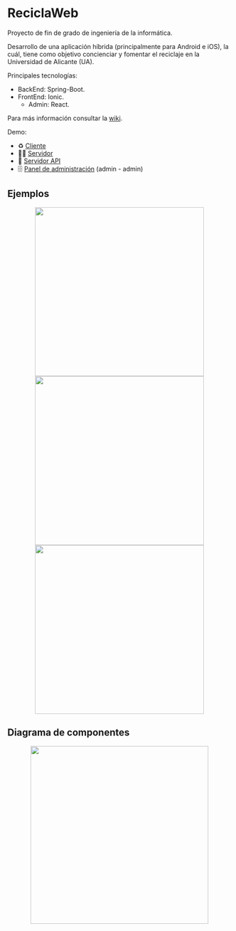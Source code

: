 ReciclaWeb
==================

Proyecto de fin de grado de ingeniería de la informática.

Desarrollo de una aplicación híbrida (principalmente para Android e iOS), la cuál, tiene como objetivo concienciar y fomentar el reciclaje en la Universidad de Alicante (UA).

Principales tecnologías:

- BackEnd:  Spring-Boot.
- FrontEnd: Ionic.
  * Admin: React.

Para más información consultar la [wiki](https://github.com/bertus193/reciclaWeb/wiki).

Demo:


- ♻️ [Cliente](https://reciclaweb-client.herokuapp.com)
- 👩‍💻 [Servidor](https://reciclaweb-server.herokuapp.com)
- 📖 [Servidor API](https://reciclaweb-server.herokuapp.com/swagger-ui.html#/)
- 🗄 [Panel de administración](https://reciclaweb-admin.herokuapp.com/) (admin - admin)

## Ejemplos
<p align="center">
<img height="380" src="https://user-images.githubusercontent.com/22213393/40573766-6d4c17d2-60c6-11e8-996c-1ef86368fa29.jpg" />
<img height="380" src="https://user-images.githubusercontent.com/22213393/40573767-6ddaebf6-60c6-11e8-901c-e0076a9c0ed7.jpg"/>
<img height="380" src="https://user-images.githubusercontent.com/22213393/40573768-6e01b3da-60c6-11e8-90a3-9dc981913f29.jpg"/>
</p>

## Diagrama de componentes
<p align="center">
<img height="400" src="https://user-images.githubusercontent.com/22213393/41726896-64b1bf70-7573-11e8-83bf-d5c3f733a5de.png"/> 
</p>

